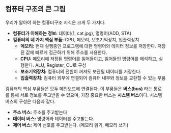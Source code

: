 ## 컴퓨터 구조의 큰 그림

우리가 알아야 하는 컴퓨터구조 지식은 크게 두 가지다.
- **컴퓨터가 이해하는 정보:** 데이터(1, cat.jpg), 명령어(ADD, STA)
- **컴퓨터의 네 가지 핵심 부품:** CPU, 메모리, 보조기억장치, 입출력장치
    - **메모리:** 현재 실행중인 프로그램에 대한 명령어와 데이터 정보를 저장한다. 저장된 값에 빠르게 접근하기 위해 주소를 사용한다.
    - **CPU:** 메모리에 저장된 명령어를 읽어들이고, 읽어들인 명령어를 해석하고, 실행한다. ALU, Register, CU로 구성
    - **보조기억장치:** 컴퓨터의 전원이 꺼져도 보관될 데이터를 저장한다.
    - **입출력장치:** 컴퓨터 외부에 연결되어 컴퓨터 내부와 정보를 교환할 수 있는 부품

컴퓨터의 핵심 부품들은 모두 메인보드에 연결된다. 이 부품들은 **버스(bus)** 라는 통로를 통해 서로 정보를 주고받을 수 있으며, 가장 중요한 버스는 **시스템 버스**이다. 시스템 버스의 구성은 다음과 같다.
- **주소 버스:** 주소를 주고받는다
- **데이터 버스:** 명령어와 데이터를 주고받는다.
- **제어 버스:** 제어 신호를 주고받는다. (메모리 읽기, 메모리 쓰기)
